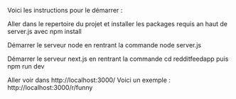 Voici les instructions pour le démarrer :

Aller dans le repertoire du projet et installer les packages requis an haut de server.js avec npm install <NomDesLibsRequises>
  
Démarrer le serveur node en rentrant la commande node server.js 

Démarrer le serveur next.js en rentrant la commande cd redditfeedapp puis npm run dev

Aller voir dans http://localhost:3000/ Voici un exemple : http://localhost:3000/r/funny 

